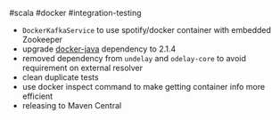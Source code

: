 #scala #docker #integration-testing

* `DockerKafkaService` to use spotify/docker container with embedded Zookeeper
* upgrade [docker-java](https://github.com/docker-java/docker-java) dependency to 2.1.4
* removed dependency from `undelay` and `odelay-core` to avoid requirement on external resolver
* clean duplicate tests
* use docker inspect command to make getting container info more efficient
* releasing to Maven Central
